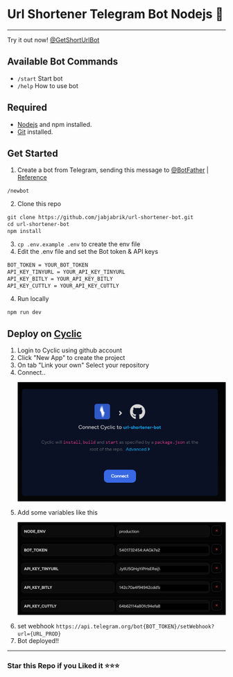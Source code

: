 # Url Shortener Telegram Bot Nodejs 🤖

---

Try it out now! [@GetShortUrlBot](https://t.me/GetShortUrlBot)

## Available Bot Commands

-   `/start` Start bot
-   `/help` How to use bot

## Required

-   [Nodejs](https://nodejs.org/) and npm installed.
-   [Git](https://git-scm.com/) installed.

## Get Started

1. Create a bot from Telegram, sending this message to [@BotFather](https://t.me/BotFather) | [Reference](https://core.telegram.org/bots#creating-a-new-bot)

```
/newbot
```

2. Clone this repo

```
git clone https://github.com/jabjabrik/url-shortener-bot.git
cd url-shortener-bot
npm install
```

3. `cp .env.example .env` to create the env file
4. Edit the .env file and set the Bot token & API keys

```
BOT_TOKEN = YOUR_BOT_TOKEN
API_KEY_TINYURL = YOUR_API_KEY_TINYURL
API_KEY_BITLY = YOUR_API_KEY_BITLY
API_KEY_CUTTLY = YOUR_API_KEY_CUTTLY
```

4. Run locally

```
npm run dev
```

## Deploy on [Cyclic](https://app.cyclic.sh)

1. Login to Cyclic using github account
2. Click "New App" to create the project
3. On tab "Link your own" Select your repository
4. Connect..<p align="center"><img src="assets/connect.png" alt="connect to repo" /></p>
5. Add some variables like this<p align="center"><img src="assets/variables.png" alt="Variables environment" /></p>
6. set webhook `https://api.telegram.org/bot{BOT_TOKEN}/setWebhook?url={URL_PROD}`
7. Bot deployed!!

---


### Star this Repo if you Liked it ⭐⭐⭐
